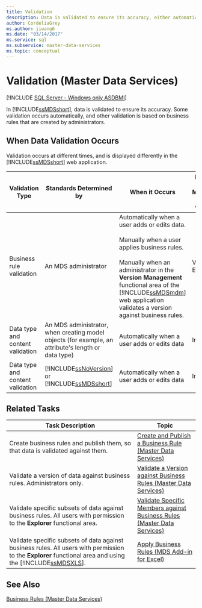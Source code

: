 ```yaml
---
title: Validation
description: Data is validated to ensure its accuracy, either automatically or based on business rules that you create in Master Data Services.
author: CordeliaGrey
ms.author: jiwang6
ms.date: "03/14/2017"
ms.service: sql
ms.subservice: master-data-services
ms.topic: conceptual
---
```

# Validation (Master Data Services)

[!INCLUDE [SQL Server - Windows only ASDBMI](../includes/applies-to-version/sql-windows-only-asdbmi.md)]

  In [!INCLUDE[ssMDSshort](../includes/ssmdsshort-md.md)], data is validated to ensure its accuracy. Some validation occurs automatically, and other validation is based on business rules that are created by administrators.  
  
## When Data Validation Occurs  
 Validation occurs at different times, and is displayed differently in the [!INCLUDE[ssMDSshort](../includes/ssmdsshort-md.md)] web application.  
  
|Validation Type|Standards Determined by|When it Occurs|Displayed in the MasterData Manager web UI as|Displayed in the Add-in for Excel as|Is Data Saved to the MDS Repository?|  
|---------------------|-----------------------------|--------------------|---------------------------------------------------|-------------------------------------------|------------------------------------------|  
|Business rule validation|An MDS administrator|Automatically when a user adds or edits data.<br /><br /> Manually when a user applies business rules.<br /><br /> Manually when an administrator in the **Version Management** functional area of the [!INCLUDE[ssMDSmdm](../includes/ssmdsmdm-md.md)] web application validates a version against business rules.|Validation Errors|ValidationStatus|Yes|  
|Data type and content validation|An MDS administrator, when creating model objects (for example, an attribute's length or data type)|Automatically when a user adds or edits data|Input Errors|InputStatus|No|  
|Data type and content validation|[!INCLUDE[ssNoVersion](../includes/ssnoversion-md.md)] or [!INCLUDE[ssMDSshort](../includes/ssmdsshort-md.md)]|Automatically when a user adds or edits data|Input Errors|InputStatus|No|  
  
## Related Tasks  
  
|Task Description|Topic|  
|----------------------|-----------|  
|Create business rules and publish them, so that data is validated against them.|[Create and Publish a Business Rule &#40;Master Data Services&#41;](../master-data-services/create-and-publish-a-business-rule-master-data-services.md)|  
|Validate a version of data against business rules. Administrators only.|[Validate a Version against Business Rules &#40;Master Data Services&#41;](../master-data-services/validate-a-version-against-business-rules-master-data-services.md)|  
|Validate specific subsets of data against business rules. All users with permission to the **Explorer** functional area.|[Validate Specific Members against Business Rules &#40;Master Data Services&#41;](../master-data-services/validate-specific-members-against-business-rules-master-data-services.md)|  
|Validate specific subsets of data against business rules. All users with permission to the **Explorer** functional area and using the [!INCLUDE[ssMDSXLS](../includes/ssmdsxls-md.md)].|[Apply Business Rules &#40;MDS Add-in for Excel&#41;](../master-data-services/microsoft-excel-add-in/apply-business-rules-mds-add-in-for-excel.md)|  
  
## See Also  
 [Business Rules &#40;Master Data Services&#41;](../master-data-services/business-rules-master-data-services.md)  
  
  
